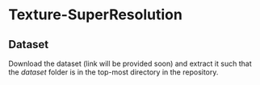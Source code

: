 # Texture-SuperResolution

## Dataset

Download the dataset (link will be provided soon) and extract it such that the *dataset* folder is in the top-most directory in the repository.



